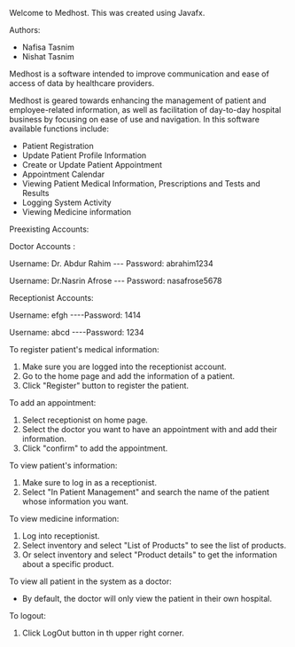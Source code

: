 Welcome to Medhost. This was created using Javafx.

 Authors:
- Nafisa Tasnim
- Nishat Tasnim

Medhost is a software intended to improve communication and ease of access of data by healthcare providers.

Medhost is geared towards enhancing the management of patient and employee-related information, as well as facilitation of day-to-day hospital business by focusing on ease of use and navigation.
In this software available functions include:
- Patient Registration
- Update Patient Profile Information
- Create or Update Patient Appointment
- Appointment Calendar
- Viewing Patient Medical Information, Prescriptions and Tests and Results
- Logging System Activity
- Viewing Medicine information

Preexisting Accounts:

Doctor Accounts :

Username: Dr. Abdur Rahim      --- Password: abrahim1234

Username: Dr.Nasrin Afrose     --- Password: nasafrose5678

Receptionist Accounts:

Username: efgh   	----Password: 1414

Username: abcd      ----Password: 1234


To register patient's medical information:
1. Make sure you are logged into the receptionist account.
2. Go to the home page and add the information of a patient.
3. Click "Register" button to register the patient.

To add an appointment:
1. Select receptionist on home page.
2. Select  the doctor you want to have an appointment with and add their information.
3. Click "confirm" to add the appointment.

To view patient's information:
1. Make sure to log in as a receptionist.
2. Select "In Patient Management" and search the name of the patient whose information you want.

To view medicine information:
1. Log into receptionist.
2. Select inventory and select "List of Products" to see the list of products.
3. Or select inventory and select "Product details" to get the information about a specific product.

To view all patient in the system as a doctor:

* By default, the doctor will only view the patient in their own hospital.

To logout:
1. Click LogOut button in th upper right corner.